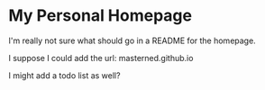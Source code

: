 # My Personal Homepage
I'm really not sure what should go in a README for the homepage.

I suppose I could add the url: masterned.github.io

I might add a todo list as well?

